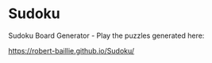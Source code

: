 # Sudoku
 Sudoku Board Generator - Play the puzzles generated here: 
 
 https://robert-baillie.github.io/Sudoku/
